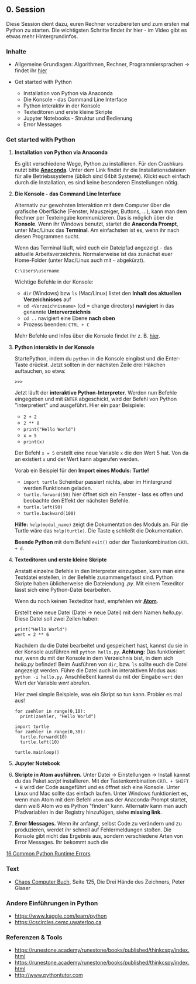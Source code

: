 ## 0. Session

Diese Session dient dazu, euren Rechner vorzubereiten und zum ersten mal Python zu starten. Die wichtigsten Schritte findet ihr hier - im Video gibt es etwas mehr Hintergrundinfos.

### Inhalte

* Allgemeine Grundlagen: Algorithmen, Rechner, Programmiersprachen -> findet ihr [hier](grundlagen)

* Get started with Python
  * Installation von Python via Anaconda
  * Die Konsole - das Command Line Interface
  * Python interaktiv in der Konsole
  * Texteditoren und erste kleine Skripte
  * Jupyter Notebooks - Struktur und Bedienung
  * Error Messages

### Get started with Python

1. **Installation von Python via Anaconda** 

    Es gibt verschiedene Wege, Python zu installieren. Für den Crashkurs nutzt bitte [**Anaconda**](https://www.anaconda.com/products/individual). Unter dem Link findet ihr die    Installationsdateien für alle Betriebssysteme (üblich sind 64bit Systeme). Klickt euch einfach durch die Installation, es sind keine besonderen Einstellungen nötig.


2. **Die Konsole - das Command Line Interface**

    Alternativ zur gewohnten Interaktion mit dem Computer über die grafische Oberfläche (Fenster, Mauszeiger, Buttons, ...), kann man dem Rechner per Texteingabe kommunizieren.
    Das is möglich über die **Konsole**. Wenn ihr Windows benutzt, startet die **Anaconda Prompt**, unter Mac/Linux das **Terminal**. Am einfachsten ist es, wenn ihr nach diesen Programmen sucht.
    
    Wenn das Terminal läuft, wird euch ein Dateipfad angezeigt - das aktuelle Arbeitsverzeichnis. Normalerweise ist das zunächst euer Home-Folder (unter Mac/Linux auch mit `~` abgekürzt).
    ```
    C:\Users\username
    ```
    Wichtige Befehle in der Konsole:
    * `dir` (Windows) bzw `ls` (Mac/Linux) listet den **Inhalt des aktuellen Verzeichnisses** auf
    * `cd <Verzeichnisname>` (cd = change directory) **navigiert** in das genannte **Unterverzeichnis**
    * `cd ..` navigiert eine Ebene **nach oben**
    * Prozess beenden: `CTRL + C`
    
    Mehr Befehle und Infos über die Konsole findet ihr z. B. [hier](https://towardsdatascience.com/a-quick-guide-to-using-command-line-terminal-96815b97b955).

3. **Python interaktiv in der Konsole** 

    StartePython, indem du `python` in die Konsole eingibst und die Enter-Taste drückst. Jetzt sollten in der nächsten Zeile drei Häkchen auftauchen, so etwa: 
    ```     
    >>> 
    ```
    Jetzt läuft der **interaktive Python-Interpreter**. Werden nun Befehle eingegeben und mit `ENTER` abgeschickt, wird der Befehl von Python "interpretiert" und ausgeführt.
    Hier ein paar Beispiele:
    * `2 + 2`
    * `2 ** 8`
    * `print("Hello World")`
    * `x = 5`
    * `print(x)`
    
    Der Befehl `x = 5` erstellt eine neue Variable `x` die den Wert 5 hat. Von da an existiert `x` und der Wert kann abgerufen werden.
    
    Vorab ein Beispiel für den **Import eines Moduls: Turtle!**
    * `import turtle` Scheinbar passiert nichts, aber im Hintergrund werden Funktionen geladen.
    * `turtle.forward(50)` hier öffnet sich ein Fenster - lass es offen und beobachte den Effekt der nächsten Befehle.
    * `turtle.left(90)`
    * `turtle.backward(100)`
    
    **Hilfe:** `help(modul_name)` zeigt die Dokumentation des Moduls an. Für die Turtle wäre das `help(turtle)`.
    Die Taste `q` schließt die Dokumentation.
    
    **Beende Python** mit dem Befehl `exit()` oder der Tastenkombination `CRTL + d`.

5. **Texteditoren und erste kleine Skripte** 

    Anstatt einzelne Befehle in den Interpreter einzugeben, kann man eine Textdatei erstellen, in der Befehle zusammengefasst sind.
    Python Skripte haben üblicherweise die Dateiendung *.py*. Mit einem Texeditor lässt sich eine Python-Datei bearbeiten.
    
    Wenn du noch keinen Texteditor hast, empfehlen wir **[Atom](https://atom.io)**.
    
    Erstellt eine neue Datei (Datei -> neue Datei) mit dem Namen *hello.py*. Diese Datei soll zwei Zeilen haben:
    ```
    print("Hello World")
    wert = 2 ** 6
    ```
    Nachdem du die Datei bearbeitet und gespeichert hast, kannst du sie in der Konsole ausführen mit ```python hello.py```. **Achtung:** Das funktioniert nur, wenn du mit der Konsole in dem Verzeichnis bist, in dem sich *hello.py* befindet! Beim Ausführen von `dir`, bzw. `ls` sollte euch die Datei angezeigt werden. Führe die Datei auch im interaktiven Modus aus: `python -i hello.py`. Anschließent kannst du mit der Eingabe `wert` den Wert der Variable *wert* abrufen.

    Hier zwei simple Beispiele, was ein Skript so tun kann. Probier es mal aus!
    ```
    for zaehler in range(0,10):
      print(zaehler, "Hello World")
    ```
    ```
    import turtle
    for zaehler in range(0,38):
      turtle.forward(10)
      turtle.left(10)

    turtle.mainloop()
    ```

9. **Jupyter Notebook**

10. **Skripte in Atom ausführen.** Unter Datei -> Einstellungen -> Install kannst du das Paket *script* installieren. Mit der Tastenkombination `CRTL + SHIFT + B` wird der Code ausgeführt und es öffnet sich eine Konsole. Unter Linux und Mac sollte das einfach laufen. Unter Windows funktioniert es, wenn man Atom mit dem Befehl `atom` aus der Anaconda-Prompt startet, dann weiß Atom wo es Python "finden" kann. Alternativ kann man auch Pfadvariablen in der Registry hinzufügen, siehe **missing link**.

7. **Error Messages.** Wenn ihr anfangt, selbst Code zu verändern und zu produzieren, werdet ihr schnell auf Fehlermeldungen stoßen. Die Konsole gibt nicht das Ergebnis aus, sondern verschiedene Arten von Error Messages. Ihr bekommt auch die 

[16 Common Python Runtime Errors](https://inventwithpython.com/blog/2012/07/09/16-common-python-runtime-errors-beginners-find)

### Text

* [Chaos Computer Buch](https://monoskop.org/images/b/ba/Wieckmann,_Jürgen_%28ed.%29_-_Das_Chaos_Computer_Buch._Hacking_made_in_Germany_%28German%29.pdf), Seite 125, Die Drei Hände des Zeichners, Peter Glaser


### Andere Einführungen in Python

* https://www.kaggle.com/learn/python
* https://cscircles.cemc.uwaterloo.ca

### Referenzen & Tools

* https://runestone.academy/runestone/books/published/thinkcspy/index.html
* https://runestone.academy/runestone/books/published/thinkcspy/index.html
* http://www.pythontutor.com
